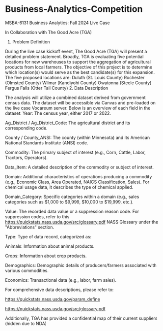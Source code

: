 # Business-Analytics-Competition
MSBA-6131 Business Analytics: Fall 2024 Live Case

In Collaboration with The Good Acre (TGA)
1. Problem Definition

During the live case kickoff event, The Good Acre (TGA) will present a detailed problem statement. Broadly, TGA is evaluating five potential locations for new warehouses to support the aggregation of agricultural products from local farmers. The objective of this project is to determine which location(s) would serve as the best candidate(s) for this expansion.
The five proposed locations are:
Duluth (St. Louis County)
Rochester (Olmsted County)
Wilmar (Kandiyohi County)
Owatonna (Steele County)
Fergus Falls (Otter Tail County)
2. Data Description

The analysis will utilize a combined dataset derived from government census data. The dataset will be accessible via Canvas and pre-loaded on the live case Vocareum server. Below is an overview of each field in the dataset:
Year: The census year, either 2017 or 2022.

Ag_District / Ag_District_Code: The agricultural district and its corresponding code.

County / County_ANSI: The county (within Minnesota) and its American National Standards Institute (ANSI) code.

Commodity: The primary subject of interest (e.g., Corn, Cattle, Labor, Tractors, Operators).

Data_Item: A detailed description of the commodity or subject of interest.

Domain: Additional characteristics of operations producing a commodity (e.g., Economic Class, Area Operated, NAICS Classification, Sales). For chemical usage data, it describes the type of chemical applied.

Domain_Category: Specific categories within a domain (e.g., sales categories such as $1,000 to $9,999, $10,000 to $19,999, etc.).

Value: The recorded data value or a suppression reason code. For suppression codes, refer to this https://quickstats.nass.usda.gov/src/glossary.pdf NASS Glossary under the "Abbreviations" section.

Type: Type of data record, categorized as:

Animals: Information about animal products.

Crops: Information about crop products.

Demographics: Demographic details of producers/farmers associated with various commodities.

Economics: Transactional data (e.g., labor, farm sales).

For comprehensive data descriptions, please refer to:   

https://quickstats.nass.usda.gov/param_define                               

https://quickstats.nass.usda.gov/src/glossary.pdf

Additionally, TGA has provided a confidential map of their current suppliers (hidden due to NDA)
